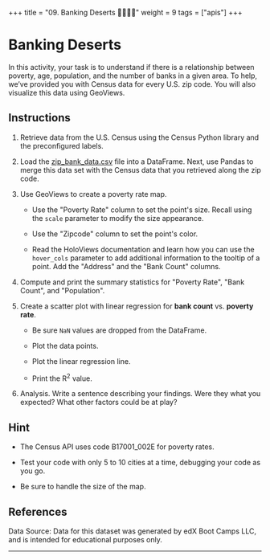 +++
title = "09. Banking Deserts  👩‍🏫🧑‍🏫"
weight = 9
tags = ["apis"] 
+++

# Banking Deserts

In this activity, your task is to understand if there is a relationship between poverty, age, population, and the number of banks in a given area. To help, we’ve provided you with Census data for every U.S. zip code. You will also visualize this data using GeoViews.

## Instructions

1. Retrieve data from the U.S. Census using the Census Python library and the preconfigured labels.

2. Load the [zip_bank_data.csv](Resources/zip_bank_data.csv) file into a DataFrame. Next, use Pandas to merge this data set with the Census data that you retrieved along the zip code.

3. Use GeoViews to create a poverty rate map.

    * Use the "Poverty Rate" column to set the point's size. Recall using the `scale` parameter to modify the size appearance.

    * Use the "Zipcode" column to set the point's color.

    * Read the HoloViews documentation and learn how you can use the `hover_cols` parameter to add additional information to the tooltip of a point. Add the "Address" and the "Bank Count" columns.

4. Compute and print the summary statistics for "Poverty Rate", "Bank Count", and "Population".

5. Create a scatter plot with linear regression for **bank count** vs. **poverty rate**.

    * Be sure `NaN` values are dropped from the DataFrame.

    * Plot the data points.

    * Plot the linear regression line.

    * Print the R<sup>2</sup> value.

6. Analysis. Write a sentence describing your findings. Were they what you expected? What other factors could be at play?

## Hint

* The Census API uses code B17001_002E for poverty rates.

* Test your code with only 5 to 10 cities at a time, debugging your code as you go.

* Be sure to handle the size of the map.

## References

Data Source: Data for this dataset was generated by edX Boot Camps LLC, and is intended for educational purposes only.

---